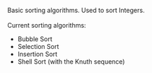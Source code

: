 Basic sorting algorithms. Used to sort Integers.
<br><br>
Current sorting algorithms:
- Bubble Sort
- Selection Sort
- Insertion Sort
- Shell Sort (with the Knuth sequence)